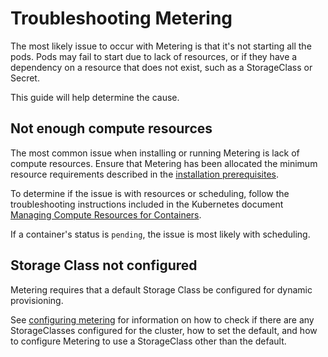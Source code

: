 # Troubleshooting Metering

The most likely issue to occur with Metering is that it's not starting all the pods.
Pods may fail to start due to lack of resources, or if they have a dependency on a resource that does not exist, such as a StorageClass or Secret.

This guide will help determine the cause.

## Not enough compute resources

The most common issue when installing or running Metering is lack of compute resources. Ensure that Metering has been allocated the minimum resource requirements described in the [installation prerequisites][prerequisites].

To determine if the issue is with resources or scheduling, follow the troubleshooting instructions included in the Kubernetes document [Managing Compute Resources for Containers][resource-troubleshooting].

If a container's status is `pending`, the issue is most likely with scheduling.

## Storage Class not configured

Metering requires that a default Storage Class be configured for dynamic provisioning.

See [configuring metering][configuring-metering-storage] for information on how to check if there are any StorageClasses configured for the cluster, how to set the default, and how to configure Metering to use a StorageClass other than the default.


[resource-troubleshooting]: https://kubernetes.io/docs/concepts/configuration/manage-compute-resources-container/#troubleshooting
[prerequisites]: install-metering.md#prerequisites
[configuring-metering-storage]: metering-config.md#dynamically-provisioning-persistent-volumes-using-storage-classes
